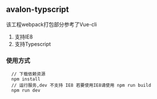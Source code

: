 ## avalon-typscript

该工程webpack打包部分参考了Vue-cli

1. 支持IE8
2. 支持Typescript

### 使用方式

```
  // 下载依赖资源
  npm install
  // 运行服务,dev 不支持 IE8 若要使用IE8请使用 npm run build
  npm run dev 
```